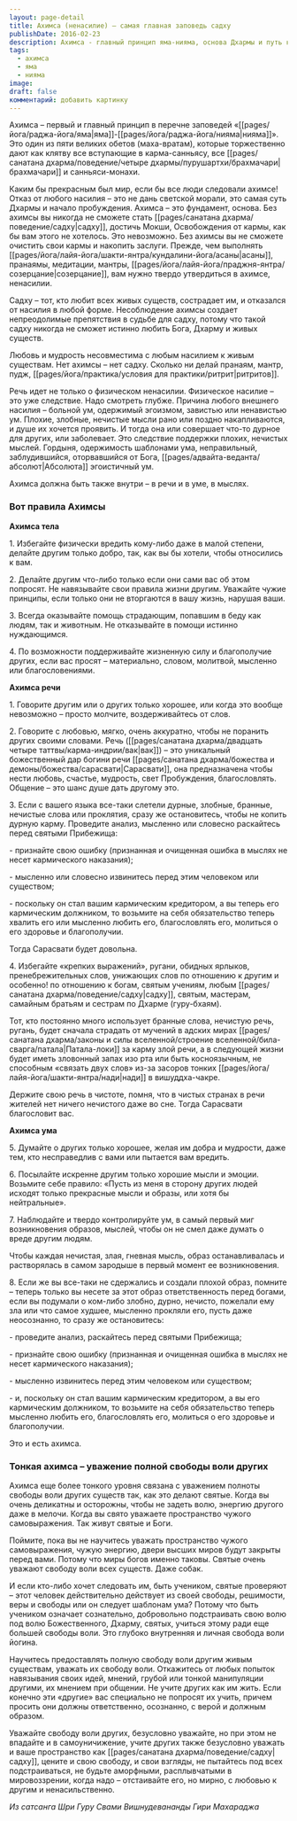 ```yaml
---
layout: page-detail
title: Ахимса (ненасилие) – самая главная заповедь садху
publishDate: 2016-02-23
description: Ахимса - главный принцип яма-нияма, основа Дхармы и путь к освобождению. Она требует полного отказа от насилия не только в поступках, но и в словах и мыслях. Ахимса тела - не вредить, помогать другим, уважать свободу воли. Ахимса речи - говорить мягко, избегать злых слов, очищать речь раскаянием. Ахимса ума - желать добра, контролировать негативные мысли, раскаиваться в злом. Без ахимсы невозможны духовный рост и очищение.
tags:
  - ахимса
  - яма
  - нияма
image: 
draft: false
комментарий: добавить картинку
---
```

Ахимса – первый и главный принцип в перечне заповедей «[[pages/йога/раджа-йога/яма|яма]]-[[pages/йога/раджа-йога/нияма|нияма]]». Это один из пяти великих обетов (маха-вратам), которые торжественно дают как клятву все вступающие в карма-санньясу, все [[pages/санатана дхарма/поведение/четыре дхармы/пурушартхи/брахмачари|брахмачари]] и санньяси-монахи.

Каким бы прекрасным был мир, если бы все люди следовали ахимсе! Отказ от любого насилия – это не дань светской морали, это самая суть Дхармы и начало пробуждения. Ахимса – это фундамент, основа. Без ахимсы вы никогда не сможете стать [[pages/санатана дхарма/поведение/садху|садху]], достичь Мокши, Освобождения от кармы, как бы вам этого не хотелось. Это невозможно. Без ахимсы вы не сможете очистить свои кармы и накопить заслуги. Прежде, чем выполнять [[pages/йога/лайя-йога/шакти-янтра/кундалини-йога/асаны|асаны]], пранаямы, медитации, мантры, [[pages/йога/лайя-йога/праджня-янтра/созерцание|созерцание]], вам нужно твердо утвердиться в ахимсе, ненасилии.

Садху – тот, кто любит всех живых существ, сострадает им, и отказался от насилия в любой форме. Несоблюдение ахимсы создает непреодолимые препятствия в судьбе для садху, потому что такой садху никогда не сможет истинно любить Бога, Дхарму и живых существ.

Любовь и мудрость несовместима с любым насилием к живым существам. Нет ахимсы – нет садху. Сколько ни делай пранаям, мантр, пудж, [[pages/йога/практика/условия для практики/ритрит|ритритов]].

Речь идет не только о физическом ненасилии. Физическое насилие – это уже следствие. Надо смотреть глубже. Причина любого внешнего насилия – больной ум, одержимый эгоизмом, завистью или ненавистью ум. Плохие, злобные, нечистые мысли рано или поздно накапливаются, и душе их хочется проявить. И тогда она или совершает что-то дурное для других, или заболевает. Это следствие поддержки плохих, нечистых мыслей. Гордыня, одержимость шаблонами ума, неправильный, заблудившийся, оторвавшийся от Бога, [[pages/адвайта-веданта/абсолют|Абсолюта]] эгоистичный ум.

Ахимса должна быть также внутри – в речи и в уме, в мыслях.

### Вот правила Ахимсы

**Ахимса тела**

1\. Избегайте физически вредить кому-либо даже в малой степени, делайте другим только добро, так, как вы бы хотели, чтобы относились к вам.

2\. Делайте другим что-либо только если они сами вас об этом попросят. Не навязывайте свои правила жизни другим. Уважайте чужие принципы, если только они не вторгаются в вашу жизнь, нарушая ваши.

3\. Всегда оказывайте помощь страдающим, попавшим в беду как людям, так и животным. Не отказывайте в помощи истинно нуждающимся.

4\. По возможности поддерживайте жизненную силу и благополучие других, если вас просят – материально, словом, молитвой, мысленно или благословениями.

**Ахимса речи**

1\. Говорите другим или о других только хорошее, или когда это вообще невозможно – просто молчите, воздерживайтесь от слов.

2\. Говорите с любовью, мягко, очень аккуратно, чтобы не поранить других своими словами. Речь ([[pages/санатана дхарма/двадцать четыре таттвы/карма-индрии/вак|вак]]) – это уникальный божественный дар богини речи [[pages/санатана дхарма/божества и демоны/божества/сарасвати|Сарасвати]], она предназначена чтобы нести любовь, счастье, мудрость, свет Пробуждения, благословлять. Общение – это шанс душе дать другому это.

3\. Если с вашего языка все-таки слетели дурные, злобные, бранные, нечистые слова или проклятия, сразу же остановитесь, чтобы не копить дурную карму. Проведите анализ, мысленно или словесно раскайтесь перед святыми Прибежища:

\- признайте свою ошибку (признанная и очищенная ошибка в мыслях не несет кармического наказания);

\- мысленно или словесно извинитесь перед этим человеком или существом;

\- поскольку он стал вашим кармическим кредитором, а вы теперь его кармическим должником, то возьмите на себя обязательство теперь хвалить его или мысленно любить его, благословлять его, молиться о его здоровье и благополучии.

Тогда Сарасвати будет довольна.

4\. Избегайте «крепких выражений», ругани, обидных ярлыков, пренебрежительных слов, унижающих слов по отношению к другим и особенно! по отношению к богам, святым учениям, любым [[pages/санатана дхарма/поведение/садху|садху]], святым, мастерам, самайным братьям и сестрам по Дхарме (гуру-бхаям).

Тот, кто постоянно много использует бранные слова, нечистую речь, ругань, будет сначала страдать от мучений в адских мирах [[pages/санатана дхарма/законы и силы вселенной/строение вселенной/била-сварга/патала|Патала-локи]] за карму злой речи, а в следующей жизни будет иметь зловонный запах изо рта или быть косноязычным, не способным «связать двух слов» из-за засоров тонких [[pages/йога/лайя-йога/шакти-янтра/нади|нади]] в вишуддха-чакре.

Держите свою речь в чистоте, помня, что в чистых странах в речи жителей нет ничего нечистого даже во сне. Тогда Сарасвати благословит вас.

**Ахимса ума**

5\. Думайте о других только хорошее, желая им добра и мудрости, даже тем, кто несправедлив с вами или пытается вам вредить.

6\. Посылайте искренне другим только хорошие мысли и эмоции. Возьмите себе правило: «Пусть из меня в сторону других людей исходят только прекрасные мысли и образы, или хотя бы нейтральные».

7\. Наблюдайте и твердо контролируйте ум, в самый первый миг возникновения образов, мыслей, чтобы он не смел даже думать о вреде другим людям.

Чтобы каждая нечистая, злая, гневная мысль, образ останавливалась и растворялась в самом зародыше в первый момент ее возникновения.

8\. Если же вы все-таки не сдержались и создали плохой образ, помните – теперь только вы несете за этот образ ответственность перед богами, если вы подумали о ком-либо злобно, дурно, нечисто, пожелали ему зла или что самое худшее, мысленно прокляли его, пусть даже неосознанно, то сразу же остановитесь:

\- проведите анализ, раскайтесь перед святыми Прибежища;

\- признайте свою ошибку (признанная и очищенная ошибка в мыслях не несет кармического наказания);

\- мысленно извинитесь перед этим человеком или существом;

\- и, поскольку он стал вашим кармическим кредитором, а вы его кармическим должником, то возьмите на себя обязательство теперь мысленно любить его, благословлять его, молиться о его здоровье и благополучии.

Это и есть ахимса.

### Тонкая ахимса – уважение полной свободы воли других

Ахимса еще более тонкого уровня связана с уважением полноты свободы воли других существ так, как это делают святые. Когда вы очень деликатны и осторожны, чтобы не задеть волю, энергию другого даже в мелочи. Когда вы свято уважаете пространство чужого самовыражения. Так живут святые и Боги.

Поймите, пока вы не научитесь уважать пространство чужого самовыражения, чужую энергию, двери высших миров будут закрыты перед вами. Потому что миры богов именно таковы. Святые очень уважают свободу воли всех существ. Даже собак.

И если кто-либо хочет следовать им, быть учеником, святые проверяют – этот человек действительно действует из своей свободы, решимости, веры и свободы или он следует шаблонам ума? Потому что быть учеником означает сознательно, добровольно подстраивать свою волю под волю Божественного, Дхарму, святых, учиться этому ради еще большей свободы воли. Это глубоко внутренняя и личная свобода воли йогина.

Научитесь предоставлять полную свободу воли другим живым существам, уважать их свободу воли. Откажитесь от любых попыток навязывания своих идей, мнений, грубой или тонкой манипуляции другими, их мнением при общении. Не учите других как им жить. Если конечно эти «другие» вас специально не попросят их учить, причем просить они должны ответственно, осознанно, с верой и должным образом.

Уважайте свободу воли других, безусловно уважайте, но при этом не впадайте и в самоуничижение, учите других также безусловно уважать и ваше пространство как [[pages/санатана дхарма/поведение/садху|садху]], цените и свою свободу, и свои взгляды, не пытайтесь под всех подстраиваться, не будьте аморфными, расплывчатыми в мировоззрении, когда надо – отстаивайте его, но мирно, с любовью к другим и ненасильственно.

*Из сатсанга Шри Гуру Свами Вишнудевананды Гири Махараджа*